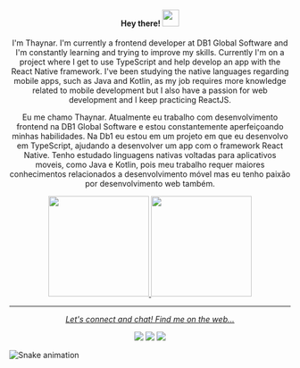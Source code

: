 <h4 align="center"> Hey there! <img src="https://raw.githubusercontent.com/verma-anushka/verma-anushka/master/gifs/wave.gif" width="30px"></h4>

<p align='center'>I'm Thaynar. I'm currently a frontend developer at DB1 Global Software and I'm constantly learning and trying to improve my skills. Currently I'm on a project where I get to use TypeScript and help develop an app with the React Native framework. I've been studying the native languages regarding mobile apps, such as Java and Kotlin, as my job requires more knowledge related to mobile development but I also have a passion for web development and I keep practicing ReactJS.</p>

<p align='center'>Eu me chamo Thaynar. Atualmente eu trabalho com desenvolvimento frontend na DB1 Global Software e estou constantemente aperfeiçoando minhas habilidades. Na Db1 eu estou em um projeto em que eu desenvolvo em TypeScript, ajudando a desenvolver um app com o framework React Native. Tenho estudado linguagens nativas voltadas para aplicativos moveis, como Java e Kotlin, pois meu trabalho requer maiores conhecimentos relacionados a desenvolvimento móvel mas eu tenho paixão por desenvolvimento web também.</p>


<div align='center'>
  <a href="https://github.com/thaynarbo">
  <img height="180em" src="https://github-readme-stats.vercel.app/api?username=thaynarbo&show_icons=true&theme=dracula&include_all_commits=true&count_private=true"/>                 <img height="180em" src="https://github-readme-stats.vercel.app/api/top-langs/?username=thaynarbo&layout=compact&langs_count=7&theme=dracula"/>
</div>





---



<p align="center">
  <i>Let's connect and chat! Find me on the web...</i></p>
<div align='center'>
  <a href="https://instagram.com/thaynarbrn" target="_blank"><img src="https://img.shields.io/badge/-Instagram-%23E4405F?style=for-the-badge&logo=instagram&logoColor=white" target="_blank"></a>
  <a href = "mailto:thaynarbo@gmail.com"><img src="https://img.shields.io/badge/-Gmail-%23333?style=for-the-badge&logo=gmail&logoColor=white" target="_blank"></a>
  <a href="https://www.linkedin.com/in/thaynar-brandão-45875016a" target="_blank"><img src="https://img.shields.io/badge/-LinkedIn-%230077B5?style=for-the-badge&logo=linkedin&logoColor=white" target="_blank"></a> 
  </div>
 
  ![Snake animation](https://github.com/thaynarbo/thaynarbo/blob/output/github-contribution-grid-snake.svg)
